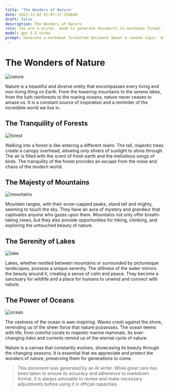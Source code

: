```yaml
---
title: 'The Wonders of Nature'
date: 2023-11-02 01:07:17.316840
draft: false
description: The Wonders of Nature
role: You are a writer, made to generate documents in markdown format. It is very important that all of the documents you generate are in valid markdown format.
model: gpt-3.5-turbo
prompt: Generate a markdown formatted document about a random topic. At the bottom, include a disclaimer explaining that the document was generated by you. The first line of the document should be the title. Make sure that the entire document is in proper markdown format, using a mix of various tags to make the document visually appealing.
---
```


# The Wonders of Nature

![nature](https://images.unsplash.com/photo-1525825962140-f8f19f000bd5)

Nature is a beautiful and diverse entity that encompasses every living and non-living thing on Earth. From the towering mountains to the serene lakes, from the lush rainforests to the roaring oceans, nature never ceases to amaze us. It is a constant source of inspiration and a reminder of the incredible world we live in.

## The Tranquility of Forests

![forest](https://images.unsplash.com/photo-1622342801686-2c5a14394d9a)

Walking into a forest is like entering a different realm. The tall, majestic trees create a canopy overhead, allowing only slivers of sunlight to shine through. The air is filled with the scent of fresh earth and the melodious songs of birds. The tranquility of the forest provides an escape from the noise and chaos of the modern world.

## The Majesty of Mountains

![mountains](https://images.unsplash.com/photo-1578574275121-6fcdc28b51ce)

Mountain ranges, with their snow-capped peaks, stand tall and mighty, seeming to touch the sky. They have an aura of mystery and grandeur that captivates anyone who gazes upon them. Mountains not only offer breath-taking views, but they also provide opportunities for hiking, climbing, and exploring the untouched beauty of nature.

## The Serenity of Lakes

![lake](https://images.unsplash.com/photo-1512967535239-6e6bc9d9a1b7)

Lakes, whether nestled between mountains or surrounded by picturesque landscapes, possess a unique serenity. The stillness of the water mirrors the beauty around it, creating a sense of calm and peace. They become a sanctuary for wildlife and a place for humans to unwind and connect with nature.

## The Power of Oceans

![ocean](https://images.unsplash.com/photo-1432888498265-38ffec3eafec)

The vastness of the ocean is awe-inspiring. Waves crash against the shore, reminding us of the sheer force that nature possesses. The ocean teems with life, from colorful corals to majestic marine mammals. Its ever-changing tides and currents remind us of the eternal cycle of nature.

Nature is a canvas that constantly evolves, showcasing its beauty through the changing seasons. It is essential that we appreciate and protect the wonders of nature, preserving them for generations to come.

> This document was generated by an AI writer. While great care has been taken to ensure its accuracy and adherence to markdown format, it is always advisable to review and make necessary adjustments before using it in official capacities.